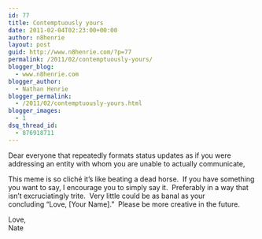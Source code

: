 ```yaml
---
id: 77
title: Contemptuously yours
date: 2011-02-04T02:23:00+00:00
author: n8henrie
layout: post
guid: http://www.n8henrie.com/?p=77
permalink: /2011/02/contemptuously-yours/
blogger_blog:
  - www.n8henrie.com
blogger_author:
  - Nathan Henrie
blogger_permalink:
  - /2011/02/contemptuously-yours.html
blogger_images:
  - 1
dsq_thread_id:
  - 876918711
---
```

<div>
  <p>
    Dear everyone that repeatedly formats status updates as if you were addressing an entity with whom you are unable to actually communicate, 
  </p>
  
  <p>
    This meme is so cliché it&#8217;s like beating a dead horse.  If you have something you want to say, I encourage you to simply say it.  Preferably in a way that isn&#8217;t excruciatingly trite.  Very little could be as banal as your concluding &#8220;Love, [Your Name].&#8221;  Please be more creative in the future.
  </p>
  
  <p>
    Love,<br />Nate
  </p></p>
</div>

<div>
</div>